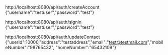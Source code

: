 
http://localhost:8080/api/auth/createAccount
{"username":"testuser","password":"test"}

http://localhost:8080/api/auth/signin
{"username":"testuser","password":"test"}

http://localhost:8080/api/auth/updateContact
{"userId":10000,"address":"testaddress","email":"test@testmail.com","mobileNumber":"98765432", "homeNumber":"65432109"}